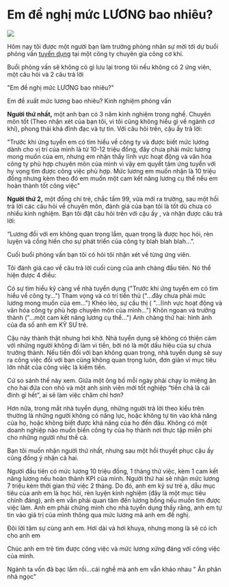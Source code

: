# Em đề nghị mức LƯƠNG bao nhiêu?
![](https://images.viblo.asia/5b8d79b4-79e1-4781-abe1-3e77230b5425.jpeg)

Hôm nay tôi được một người bạn làm trưởng phòng nhân sự mời tới dự buổi phỏng vấn [tuyển dụng](https://tuyendungkysu.vn/) tại một công ty chuyên gia công cơ khí.

Buổi phỏng vấn sẽ không có gì lưu lại trong tôi nếu không có 2 ứng viên, một câu hỏi và 2 câu trả lời

"Em đề nghị mức LƯƠNG bao nhiêu?"

Em đề xuất mức lương bao nhiêu? Kinh nghiệm phỏng vấn

**Người thứ nhất,** một anh bạn có 3 năm kinh nghiệm trong nghề. Chuyên môn tốt (Theo nhận xét của bạn tôi, vì tôi cũng không hiểu gì về ngành cơ khí), phong thái khá đĩnh đạc và tự tin. Với câu hỏi trên, cậu ấy trả lời:

"Trước khi ứng tuyển em có tìm hiểu về công ty và được biết mức lương dành cho vị trí của mình là từ 10-12 triệu đồng, đây chưa phải mức lương mong muốn của em, nhưng em nhận thấy lĩnh vực hoạt động và văn hóa công ty phù hợp chuyên môn của mình vì vậy em quyết tâm ứng tuyển với hy vọng tìm được công việc phù hợp. Mức lương em muốn nhận là 10 triệu đồng nhưng kèm theo đó em muốn một cam kết nâng lương cụ thể nếu em hoàn thành tốt công việc"


**Người thứ 2,** một đồng chí trẻ, chắc tầm 99, vừa mới ra trường, sau một hồi trả lời các câu hỏi về chuyên môn, đánh giá của bạn tôi là tốt dù chưa có nhiều kinh nghiệm. Bạn tôi đặt câu hỏi trên với cậu ấy , và nhận được câu trả lời:

“Lương đối với em không quan trọng lắm, quan trọng là được học hỏi, rèn luyện và cống hiến cho sự phát triển của công ty blah blah blah…”.

Cuối buổi phỏng vấn bạn tôi có hỏi tôi nhận xét về từng ứng viên.

Tôi đánh giá cao về câu trả lời cuối cùng của anh chàng đầu tiên. Nó thể hiện được 4 điều:

Có sự tìm hiểu kỹ càng về nhà tuyển dụng ("Trước khi ứng tuyển em có tìm hiểu về công ty...")
Tham vọng và có trí tiến thủ ("...đây chưa phải mức lương mong muốn của em...")
Khéo léo, sự cầu thị ( "...lĩnh vực hoạt động và văn hóa công ty phù hợp chuyên môn của mình...")
Khôn ngoan và trưởng thành ("...một cam kết nâng lương cụ thể...")
Anh chàng thứ hai: hình ảnh của đa số anh em KỸ SƯ trẻ.

Cậu này thành thật nhưng hơi khờ. Nhà tuyển dụng sẽ không có thiện cảm với những người không đi làm vì tiền, bởi nó là một dấu hiệu của sự chưa trưởng thành. Nếu tiền đối với bạn không quan trọng, nhà tuyển dụng sẽ suy ra công việc đối với bạn cũng không quan trọng luôn, đơn giản vì mục tiêu lớn nhất của công việc là kiếm tiền.

Cứ so sánh thế này xem. Giữa một ông bố mỗi ngày phải chạy lo miệng ăn cho hai đứa con nhỏ và một anh sinh viên mới tốt nghiệp “tiền chả là cái đinh gì hết”, ai sẽ làm việc chăm chỉ hơn?

Hơn nữa, trong mắt nhà tuyển dụng, những người trả lời theo kiểu trên thường là những người không có năng lực, hoặc không tự tin vào khả năng của họ, hoặc không biết được khả năng của họ đến đâu. Không có một doanh nghiệp nào muốn biến công ty của họ thành nơi thực tập miễn phí cho những người như thế cả.


Bạn tôi muốn nhận người thứ nhất, nhưng sau một hồi thuyết phục cậu ấy cũng đồng ý nhận cả hai.

Người đầu tiên có mức lương 10 triệu đồng, 1 tháng thử việc, kèm 1 cam kết nâng lương nếu hoàn thành KPI của mình.
Người thứ hai sẽ nhận mức lương 7 triệu kèm thời gian thử việc 2 tháng.
Do đó, anh em kỹ sư trẻ ạ, dẫu mục tiêu của anh em là học hỏi, rèn luyện kinh nghiệm (đây là một mục tiêu chính đáng), anh em vẫn phải quan tâm đến lương bổng nếu muốn tìm được việc làm. Anh em phải chứng minh cho nhà tuyển dụng thấy rằng, anh em tự tin vào giá trị của mình thông qua mức lương mà anh em đề nghị.


Đôi lời tâm sự cùng anh em. Hơi dài và hơi khuya, nhưng mong là sẽ có ích cho anh em

Chúc anh em trẻ tìm được công việc và mức lương xứng đáng với công việc của mình.

Ngành ta vốn đã bạc lắm rồi...cái nghề mà anh em vẫn kháo nhau " Ăn phân nhả ngọc"